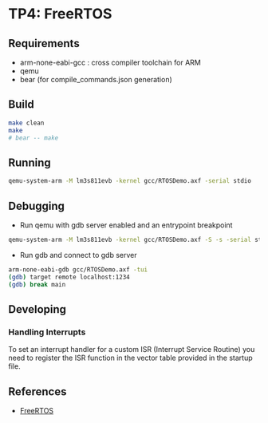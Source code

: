 # TP4: FreeRTOS

## Requirements
- arm-none-eabi-gcc : cross compiler toolchain for ARM
- qemu
- bear (for compile_commands.json generation)


## Build
```sh
make clean
make
# bear -- make 
```

## Running
```sh
qemu-system-arm -M lm3s811evb -kernel gcc/RTOSDemo.axf -serial stdio
```

## Debugging
- Run qemu with gdb server enabled and an entrypoint breakpoint
```sh
qemu-system-arm -M lm3s811evb -kernel gcc/RTOSDemo.axf -S -s -serial stdio
```

- Run gdb and connect to gdb server
```sh
arm-none-eabi-gdb gcc/RTOSDemo.axf -tui
(gdb) target remote localhost:1234
(gdb) break main
```

## Developing

### Handling Interrupts
To set an interrupt handler for a custom ISR (Interrupt Service Routine) you need to register
the ISR function in the vector table provided in the startup file.

## References
- [FreeRTOS](https://www.freertos.org/)

